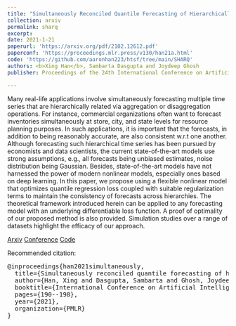 ```yaml
---
title: "Simultaneously Reconciled Quantile Forecasting of Hierarchically Related Time Series"
collection: arxiv
permalink: sharq
excerpt: 
date: 2021-1-21
paperurl: 'https://arxiv.org/pdf/2102.12612.pdf'
paperconf: 'https://proceedings.mlr.press/v130/han21a.html'
code: 'https://github.com/aaronhan223/htsf/tree/main/SHARQ'
authors: <b>Xing Han</b>, Sambarta Dasgupta and Joydeep Ghosh
publisher: Proceedings of the 24th International Conference on Artificial Intelligence and Statistics (AISTATS) 2021

---
```

Many real-life applications involve simultaneously forecasting multiple time series that are hierarchically related via aggregation or disaggregation operations. For instance, commercial organizations often want to forecast inventories simultaneously at store, city, and state levels for resource planning purposes. In such applications, it is important that the forecasts, in addition to being reasonably accurate, are also consistent w.r.t one another. Although forecasting such hierarchical time series has been pursued by economists and data scientists, the current state-of-the-art models use strong assumptions, e.g., all forecasts being unbiased estimates, noise distribution being Gaussian. Besides, state-of-the-art models have not harnessed the power of modern nonlinear models, especially ones based on deep learning. In this paper, we propose using a flexible nonlinear model that optimizes quantile regression loss coupled with suitable regularization terms to maintain the consistency of forecasts across hierarchies. The theoretical framework introduced herein can be applied to any forecasting model with an underlying differentiable loss function. A proof of optimality of our proposed method is also provided. Simulation studies over a range of datasets highlight the efficacy of our approach.


[Arxiv](https://arxiv.org/pdf/2102.12612.pdf) [Conference](https://proceedings.mlr.press/v130/han21a.html) [Code](https://github.com/aaronhan223/htsf/tree/main/SHARQ)

Recommended citation:
<pre>
@inproceedings{han2021simultaneously,
  title={Simultaneously reconciled quantile forecasting of hierarchically related time series},
  author={Han, Xing and Dasgupta, Sambarta and Ghosh, Joydeep},
  booktitle={International Conference on Artificial Intelligence and Statistics},
  pages={190--198},
  year={2021},
  organization={PMLR}
}
</pre>